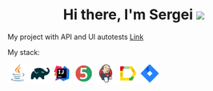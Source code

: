 <h1 align="center">Hi there, I'm Sergei</a> 
<img src="https://github.com/blackcater/blackcater/raw/main/images/Hi.gif" height="32"/></h1>

My project with API and UI autotests [Link](https://github.com/Twinkerxd/autotests)

My stack:

![This is an image](/icons/Java.png)
![This is an image](/icons/Gradle.png)
![This is an image](/icons/Intelij_IDEA.png)
![This is an image](/icons/JUnit5.png)
![This is an image](/icons/Jenkins.png)
![This is an image](/icons/Allure_Report.png)
![This is an image](/icons/Jira.png)

